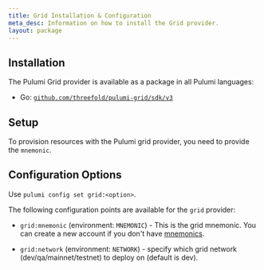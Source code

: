 ```yaml
---
title: Grid Installation & Configuration
meta_desc: Information on how to install the Grid provider.
layout: package
---
```


## Installation

The Pulumi Grid provider is available as a package in all Pulumi languages:

* Go: [`github.com/threefold/pulumi-grid/sdk/v3`](https://pkg.go.dev/github.com/threefold/pulumi-grid/sdk/v3)

## Setup

To provision resources with the Pulumi grid provider, you need to provide the `mnemonic`.

## Configuration Options

Use `pulumi config set grid:<option>`.

The following configuration points are available for the `grid` provider:

* `grid:mnemonic` (environment: `MNEMONIC`) -  This is the grid mnemonic. You can create a new account if you don't have [mnemonics](https://threefoldtech.github.io/info_grid/dashboard/portal/dashboard_portal_polkadot_create_account.html).

* `grid:network` (environment: `NETWORK`) - specify which grid network (dev/qa/mainnet/testnet) to deploy on (default is dev).
